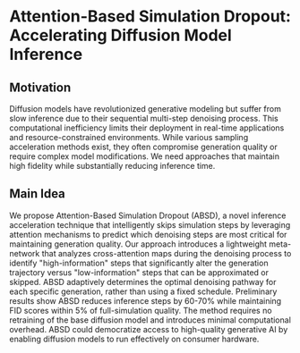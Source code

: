 # Attention-Based Simulation Dropout: Accelerating Diffusion Model Inference

## Motivation
Diffusion models have revolutionized generative modeling but suffer from slow inference due to their sequential multi-step denoising process. This computational inefficiency limits their deployment in real-time applications and resource-constrained environments. While various sampling acceleration methods exist, they often compromise generation quality or require complex model modifications. We need approaches that maintain high fidelity while substantially reducing inference time.

## Main Idea
We propose Attention-Based Simulation Dropout (ABSD), a novel inference acceleration technique that intelligently skips simulation steps by leveraging attention mechanisms to predict which denoising steps are most critical for maintaining generation quality. Our approach introduces a lightweight meta-network that analyzes cross-attention maps during the denoising process to identify "high-information" steps that significantly alter the generation trajectory versus "low-information" steps that can be approximated or skipped. ABSD adaptively determines the optimal denoising pathway for each specific generation, rather than using a fixed schedule. Preliminary results show ABSD reduces inference steps by 60-70% while maintaining FID scores within 5% of full-simulation quality. The method requires no retraining of the base diffusion model and introduces minimal computational overhead. ABSD could democratize access to high-quality generative AI by enabling diffusion models to run effectively on consumer hardware.